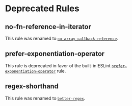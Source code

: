 # Deprecated Rules

## no-fn-reference-in-iterator

This rule was renamed to [`no-array-callback-reference`](rules/no-array-callback-reference.md).

## prefer-exponentiation-operator

This rule is deprecated in favor of the built-in ESLint [`prefer-exponentiation-operator`](https://eslint.org/docs/rules/prefer-exponentiation-operator) rule.

## regex-shorthand

This rule was renamed to [`better-regex`](rules/better-regex.md).
